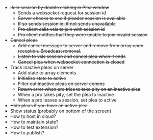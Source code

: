 - ~~Join session by double clicking in Plea window~~
  - ~~Sends a websocket request for session id~~
  - ~~Server checks to see if pleader session is available~~
  - ~~If so sends session id, if not sends unavailable~~
  - ~~Pro client calls vsls to join with session id~~
  - ~~Pro client notifies that they were unable to join invalid session~~
- ~~Cancel pleas~~
  - ~~Add cancel message to server and remove from array upon reception. Broadcast removal.~~
  - ~~Listen to vsls session and cancel plea when it ends~~
  - ~~Cancel plea when websocket connection is closed~~
- Track inactive pleas on server
  - ~~Add state to array elements~~
  - ~~Initialize state to active~~
  - ~~Filter out inactive pleas on server comms~~
  - ~~Return error when pro tries to take pity on an inactive plea~~
  - When a pro takes pity, set the plea to inactive
  - When a pro leaves a session, set plea to active
- ~~Hide pleas if you have an active plea~~
- Show status (probably on bottom of the screen)
- How to host in cloud?
- How to maintain state?
- How to test extension?
- How to publish?
